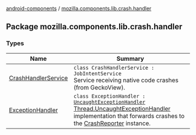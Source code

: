 [android-components](../index.md) / [mozilla.components.lib.crash.handler](./index.md)

## Package mozilla.components.lib.crash.handler

### Types

| Name | Summary |
|---|---|
| [CrashHandlerService](-crash-handler-service/index.md) | `class CrashHandlerService : JobIntentService`<br>Service receiving native code crashes (from GeckoView). |
| [ExceptionHandler](-exception-handler/index.md) | `class ExceptionHandler : `[`UncaughtExceptionHandler`](https://developer.android.com/reference/java/lang/Thread/UncaughtExceptionHandler.html)<br>[Thread.UncaughtExceptionHandler](https://developer.android.com/reference/java/lang/Thread/UncaughtExceptionHandler.html) implementation that forwards crashes to the [CrashReporter](../mozilla.components.lib.crash/-crash-reporter/index.md) instance. |
